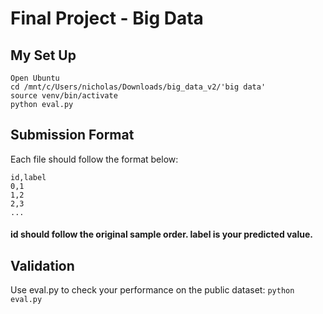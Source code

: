 # Final Project - Big Data

## My Set Up

```
Open Ubuntu
cd /mnt/c/Users/nicholas/Downloads/big_data_v2/'big data'
source venv/bin/activate
python eval.py
```

## Submission Format

Each file should follow the format below:

```
id,label
0,1
1,2
2,3
...
```

#### id should follow the original sample order. label is your predicted value.

## Validation

Use eval.py to check your performance on the public dataset:
`python eval.py`
